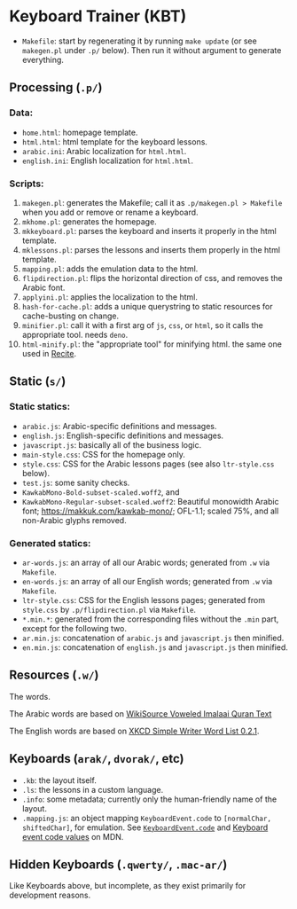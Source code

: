 # Keyboard Trainer (KBT)

- `Makefile`: start by regenerating it by running `make update` (or see `makegen.pl` under `.p/` below).
  Then run it without argument to generate everything.

## Processing (`.p/`)

### Data:

- `home.html`: homepage template.
- `html.html`: html template for the keyboard lessons.
- `arabic.ini`: Arabic localization for `html.html`.
- `english.ini`: English localization for `html.html`.

### Scripts:

1. `makegen.pl`: generates the Makefile; call it as `.p/makegen.pl > Makefile` when you add or remove or rename a keyboard.
2. `mkhome.pl`: generates the homepage.
3. `mkkeyboard.pl`: parses the keyboard and inserts it properly in the html template.
4. `mklessons.pl`: parses the lessons and inserts them properly in the html template.
5. `mapping.pl`: adds the emulation data to the html.
6. `flipdirection.pl`: flips the horizontal direction of css, and removes the Arabic font.
7. `applyini.pl`: applies the localization to the html.
8. `hash-for-cache.pl`: adds a unique querystring to static resources for cache-busting on change.
9. `minifier.pl`: call it with a first arg of `js`, `css`, or `html`, so it calls the appropriate tool. needs `deno`.
10. `html-minify.pl`: the "appropriate tool" for minifying html. the same one used in [Recite](https://github.com/noureddin/recite).

## Static (`s/`)

### Static statics:

- `arabic.js`: Arabic-specific definitions and messages.
- `english.js`: English-specific definitions and messages.
- `javascript.js`: basically all of the business logic.
- `main-style.css`: CSS for the homepage only.
- `style.css`: CSS for the Arabic lessons pages (see also `ltr-style.css` below).
- `test.js`: some sanity checks.
- `KawkabMono-Bold-subset-scaled.woff2`, and
- `KawkabMono-Regular-subset-scaled.woff2`:
  Beautiful monowidth Arabic font; <https://makkuk.com/kawkab-mono/>; OFL-1.1; scaled 75%, and all non-Arabic glyphs removed.

### Generated statics:

- `ar-words.js`: an array of all our Arabic words; generated from `.w` via `Makefile`.
- `en-words.js`: an array of all our English words; generated from `.w` via `Makefile`.
- `ltr-style.css`: CSS for the English lessons pages; generated from `style.css` by `.p/flipdirection.pl` via `Makefile`.
- `*.min.*`: generated from the corresponding files without the `.min` part, except for the following two.
- `ar.min.js`: concatenation of `arabic.js` and `javascript.js` then minified.
- `en.min.js`: concatenation of `english.js` and `javascript.js` then minified.

## Resources (`.w/`)

The words.

The Arabic words are based on <a href="https://ar.wikisource.org/wiki/القرآن_الكريم_(بالرسم_الإملائي)/النص_المشكول">WikiSource Voweled Imalaai Quran Text</a>

The English words are based on [XKCD Simple Writer Word List 0.2.1](https://xkcd.com/simplewriter/).

## Keyboards (`arak/`, `dvorak/`, etc)


- `.kb`: the layout itself.
- `.ls`: the lessons in a custom language.
- `.info`: some metadata; currently only the human-friendly name of the layout.
- `.mapping.js`: an object mapping `KeyboardEvent.code` to `[normalChar, shiftedChar]`, for emulation. See [`KeyboardEvent.code`](https://developer.mozilla.org/en-US/docs/Web/API/KeyboardEvent/code) and [Keyboard event code values](https://developer.mozilla.org/en-US/docs/Web/API/UI_Events/Keyboard_event_code_values) on MDN.

## Hidden Keyboards (`.qwerty/`, `.mac-ar/`)

Like Keyboards above, but incomplete, as they exist primarily for development reasons.

